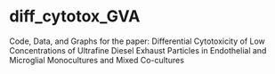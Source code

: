 # diff_cytotox_GVA
Code, Data, and Graphs for the paper: Differential Cytotoxicity of Low Concentrations of Ultrafine Diesel Exhaust Particles in Endothelial and Microglial Monocultures and Mixed Co-cultures
